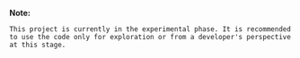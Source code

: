 **Note:**  
<style>
  code {
    white-space : pre-wrap !important;
    word-break: break-word;
  }
</style>
````
This project is currently in the experimental phase. It is recommended to use the code only for exploration or from a developer's perspective at this stage.
````
